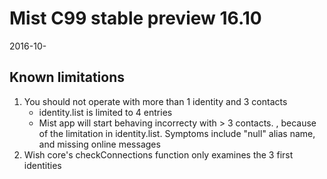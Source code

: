 # Mist C99 stable preview 16.10

2016-10-

## Known limitations

1. You should not operate with more than 1 identity and 3 contacts
    * identity.list is limited to 4 entries
    * Mist app will start behaving incorrecty with > 3 contacts. , because of the limitation in identity.list. Symptoms include "null" alias name, and missing online messages
2. Wish core's checkConnections function only examines the 3 first identities




